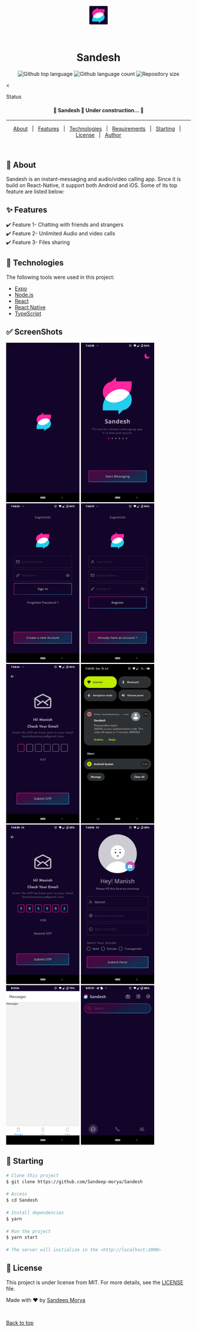 <div align="center" id="top">
  <img width="50" src="/assets/icon.png" alt="Sandesh" />

&#xa0;

  <!-- <a href="https://Sandesh.netlify.app">Demo</a> -->
</div>

<h1 align="center">Sandesh</h1>

<p align="center">
  <img alt="Github top language" src="https://img.shields.io/github/languages/top/Sandeep-morya/Sandesh?color=56BEB8">

  <img alt="Github language count" src="https://img.shields.io/github/languages/count/Sandeep-morya/Sandesh?color=56BEB8">

  <img alt="Repository size" src="https://img.shields.io/github/repo-size/Sandeep-morya/Sandesh?color=56BEB8">

  <

Status

<h4 align="center">
	🚧  Sandesh 🚀 Under construction...  🚧
</h4>

<hr>

<p align="center">
  <a href="#dart-about">About</a> &#xa0; | &#xa0;
  <a href="#sparkles-features">Features</a> &#xa0; | &#xa0;
  <a href="#rocket-technologies">Technologies</a> &#xa0; | &#xa0;
  <a href="#white_check_mark-requirements">Requirements</a> &#xa0; | &#xa0;
  <a href="#checkered_flag-starting">Starting</a> &#xa0; | &#xa0;
  <a href="#memo-license">License</a> &#xa0; | &#xa0;
  <a href="https://github.com/Sandeep-morya" target="_blank">Author</a>
</p>

<br>

## :dart: About

Sandesh is an instant-messaging and audio/video calling app. Since it is build on React-Native, it support both Android and iOS. Some of its top feature are listed below:

## :sparkles: Features

:heavy_check_mark: Feature 1- Chatting with friends and strangers\
:heavy_check_mark: Feature 2- Unlimited Audio and video calls\
:heavy_check_mark: Feature 3- Files sharing

## :rocket: Technologies

The following tools were used in this project:

- [Expo](https://expo.io/)
- [Node.js](https://nodejs.org/en/)
- [React](https://pt-br.reactjs.org/)
- [React Native](https://reactnative.dev/)
- [TypeScript](https://www.typescriptlang.org/)

## :white_check_mark: ScreenShots

 <img width="200"   alt="ScreenShot" src="/screenshots/0.png">
 <img width="200"  alt="ScreenShot" src="/screenshots/1.png">
 <img width="200"  alt="ScreenShot" src="/screenshots/2.png">
 <img width="200"  alt="ScreenShot" src="/screenshots/3.png">
 <img width="200"  alt="ScreenShot" src="/screenshots/4.png">
 <img width="200"  alt="ScreenShot" src="/screenshots/5.png">
 <img width="200"  alt="ScreenShot" src="/screenshots/6.png">
 <img width="200"  alt="ScreenShot" src="/screenshots/7.png">
 <img width="200"  alt="ScreenShot" src="/screenshots/8.png">
 <img width="200"  alt="ScreenShot" src="/screenshots/9.png">

## :checkered_flag: Starting

```bash
# Clone this project
$ git clone https://github.com/Sandeep-morya/Sandesh

# Access
$ cd Sandesh

# Install dependencies
$ yarn

# Run the project
$ yarn start

# The server will initialize in the <http://localhost:2000>
```

## :memo: License

This project is under license from MIT. For more details, see the [LICENSE](LICENSE.md) file.

Made with :heart: by <a href="https://github.com/Sandeep-morya" target="_blank">Sandeep Morya</a>

&#xa0;

<a href="#top">Back to top</a>
